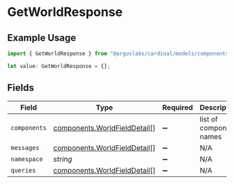 # GetWorldResponse

## Example Usage

```typescript
import { GetWorldResponse } from "@arguslabs/cardinal/models/components";

let value: GetWorldResponse = {};
```

## Fields

| Field                                                                        | Type                                                                         | Required                                                                     | Description                                                                  |
| ---------------------------------------------------------------------------- | ---------------------------------------------------------------------------- | ---------------------------------------------------------------------------- | ---------------------------------------------------------------------------- |
| `components`                                                                 | [components.WorldFieldDetail](../../models/components/worldfielddetail.md)[] | :heavy_minus_sign:                                                           | list of component names                                                      |
| `messages`                                                                   | [components.WorldFieldDetail](../../models/components/worldfielddetail.md)[] | :heavy_minus_sign:                                                           | N/A                                                                          |
| `namespace`                                                                  | *string*                                                                     | :heavy_minus_sign:                                                           | N/A                                                                          |
| `queries`                                                                    | [components.WorldFieldDetail](../../models/components/worldfielddetail.md)[] | :heavy_minus_sign:                                                           | N/A                                                                          |